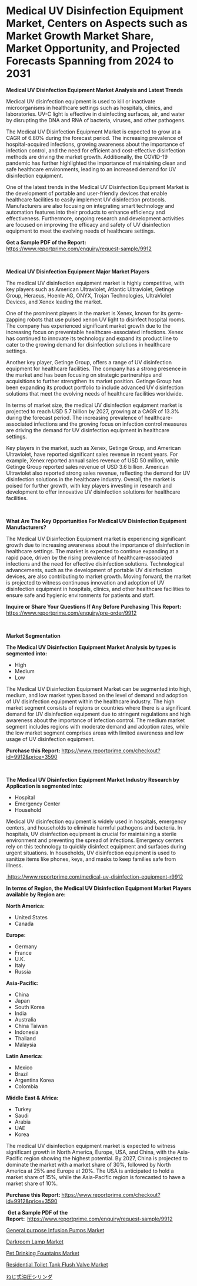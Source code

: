 <p><h1>Medical UV Disinfection Equipment Market, Centers on Aspects such as Market Growth Market Share, Market Opportunity, and Projected Forecasts Spanning from 2024 to 2031</h1></p><p><strong>Medical UV Disinfection Equipment Market Analysis and Latest Trends</strong></p>
<p><p>Medical UV disinfection equipment is used to kill or inactivate microorganisms in healthcare settings such as hospitals, clinics, and laboratories. UV-C light is effective in disinfecting surfaces, air, and water by disrupting the DNA and RNA of bacteria, viruses, and other pathogens.</p><p>The Medical UV Disinfection Equipment Market is expected to grow at a CAGR of 6.80% during the forecast period. The increasing prevalence of hospital-acquired infections, growing awareness about the importance of infection control, and the need for efficient and cost-effective disinfection methods are driving the market growth. Additionally, the COVID-19 pandemic has further highlighted the importance of maintaining clean and safe healthcare environments, leading to an increased demand for UV disinfection equipment.</p><p>One of the latest trends in the Medical UV Disinfection Equipment Market is the development of portable and user-friendly devices that enable healthcare facilities to easily implement UV disinfection protocols. Manufacturers are also focusing on integrating smart technology and automation features into their products to enhance efficiency and effectiveness. Furthermore, ongoing research and development activities are focused on improving the efficacy and safety of UV disinfection equipment to meet the evolving needs of healthcare settings.</p></p>
<p><strong>Get a Sample PDF of the Report:&nbsp;</strong> <a href="https://www.reportprime.com/enquiry/request-sample/9912">https://www.reportprime.com/enquiry/request-sample/9912</a></p>
<p>&nbsp;</p>
<p><strong>Medical UV Disinfection Equipment Major Market Players</strong></p>
<p><p>The medical UV disinfection equipment market is highly competitive, with key players such as American Ultraviolet, Atlantic Ultraviolet, Getinge Group, Heraeus, Hoenle AG, ONYX, Trojan Technologies, UltraViolet Devices, and Xenex leading the market.</p><p>One of the prominent players in the market is Xenex, known for its germ-zapping robots that use pulsed xenon UV light to disinfect hospital rooms. The company has experienced significant market growth due to the increasing focus on preventable healthcare-associated infections. Xenex has continued to innovate its technology and expand its product line to cater to the growing demand for disinfection solutions in healthcare settings.</p><p>Another key player, Getinge Group, offers a range of UV disinfection equipment for healthcare facilities. The company has a strong presence in the market and has been focusing on strategic partnerships and acquisitions to further strengthen its market position. Getinge Group has been expanding its product portfolio to include advanced UV disinfection solutions that meet the evolving needs of healthcare facilities worldwide.</p><p>In terms of market size, the medical UV disinfection equipment market is projected to reach USD 5.7 billion by 2027, growing at a CAGR of 13.3% during the forecast period. The increasing prevalence of healthcare-associated infections and the growing focus on infection control measures are driving the demand for UV disinfection equipment in healthcare settings.</p><p>Key players in the market, such as Xenex, Getinge Group, and American Ultraviolet, have reported significant sales revenue in recent years. For example, Xenex reported annual sales revenue of USD 50 million, while Getinge Group reported sales revenue of USD 3.6 billion. American Ultraviolet also reported strong sales revenue, reflecting the demand for UV disinfection solutions in the healthcare industry. Overall, the market is poised for further growth, with key players investing in research and development to offer innovative UV disinfection solutions for healthcare facilities.</p></p>
<p>&nbsp;</p>
<p><strong>What Are The Key Opportunities For Medical UV Disinfection Equipment Manufacturers?</strong></p>
<p><p>The Medical UV Disinfection Equipment market is experiencing significant growth due to increasing awareness about the importance of disinfection in healthcare settings. The market is expected to continue expanding at a rapid pace, driven by the rising prevalence of healthcare-associated infections and the need for effective disinfection solutions. Technological advancements, such as the development of portable UV disinfection devices, are also contributing to market growth. Moving forward, the market is projected to witness continuous innovation and adoption of UV disinfection equipment in hospitals, clinics, and other healthcare facilities to ensure safe and hygienic environments for patients and staff.</p></p>
<p><strong>Inquire or Share Your Questions If Any Before Purchasing This Report:</strong> <a href="https://www.reportprime.com/enquiry/pre-order/9912">https://www.reportprime.com/enquiry/pre-order/9912</a></p>
<p>&nbsp;</p>
<p><strong>Market Segmentation</strong></p>
<p><strong>The Medical UV Disinfection Equipment Market Analysis by types is segmented into:</strong></p>
<p><ul><li>High</li><li>Medium</li><li>Low</li></ul></p>
<p><p>The Medical UV Disinfection Equipment Market can be segmented into high, medium, and low market types based on the level of demand and adoption of UV disinfection equipment within the healthcare industry. The high market segment consists of regions or countries where there is a significant demand for UV disinfection equipment due to stringent regulations and high awareness about the importance of infection control. The medium market segment includes regions with moderate demand and adoption rates, while the low market segment comprises areas with limited awareness and low usage of UV disinfection equipment.</p></p>
<p><strong>Purchase this Report:&nbsp;</strong><a href="https://www.reportprime.com/checkout?id=9912&price=3590">https://www.reportprime.com/checkout?id=9912&price=3590</a></p>
<p>&nbsp;</p>
<p><strong>The Medical UV Disinfection Equipment Market Industry Research by Application is segmented into:</strong></p>
<p><ul><li>Hospital</li><li>Emergency Center</li><li>Household</li></ul></p>
<p><p>Medical UV disinfection equipment is widely used in hospitals, emergency centers, and households to eliminate harmful pathogens and bacteria. In hospitals, UV disinfection equipment is crucial for maintaining a sterile environment and preventing the spread of infections. Emergency centers rely on this technology to quickly disinfect equipment and surfaces during urgent situations. In households, UV disinfection equipment is used to sanitize items like phones, keys, and masks to keep families safe from illness.</p></p>
<p><a href="https://www.reportprime.com/medical-uv-disinfection-equipment-r9912">&nbsp;https://www.reportprime.com/medical-uv-disinfection-equipment-r9912</a></p>
<p><strong>In terms of Region, the Medical UV Disinfection Equipment Market Players available by Region are:</strong></p>
<p>
    <p> <strong> North America: </strong>
        <ul>
            <li>United States</li>
            <li>Canada</li>
        </ul>
        </p> 
    <p> <strong> Europe: </strong>
        <ul>
            <li>Germany</li>
            <li>France</li>
            <li>U.K.</li>
            <li>Italy</li>
            <li>Russia</li>
        </ul>
        </p> 
    <p> <strong> Asia-Pacific: </strong>
        <ul>
            <li>China</li>
            <li>Japan</li>
            <li>South Korea</li>
            <li>India</li>
            <li>Australia</li>
            <li>China Taiwan</li>
            <li>Indonesia</li>
            <li>Thailand</li>
            <li>Malaysia</li>
        </ul>
        </p> 
    <p> <strong> Latin America: </strong>
        <ul>
            <li>Mexico</li>
            <li>Brazil</li>
            <li>Argentina Korea</li>
            <li>Colombia</li>
        </ul>
        </p> 
    <p> <strong> Middle East & Africa: </strong>
        <ul>
            <li>Turkey</li>
            <li>Saudi</li>
            <li>Arabia</li>
            <li>UAE</li>
            <li>Korea</li>
        </ul>
    </p>
    </p>
<p><p>The medical UV disinfection equipment market is expected to witness significant growth in North America, Europe, USA, and China, with the Asia-Pacific region showing the highest potential. By 2027, China is projected to dominate the market with a market share of 30%, followed by North America at 25% and Europe at 20%. The USA is anticipated to hold a market share of 15%, while the Asia-Pacific region is forecasted to have a market share of 10%.</p></p>
<p><strong>Purchase this Report: </strong><a href="https://www.reportprime.com/checkout?id=9912&price=3590">https://www.reportprime.com/checkout?id=9912&price=3590</a></p>
<p>&nbsp;<strong>Get a Sample PDF of the Report:&nbsp;&nbsp;</strong><a href="https://www.reportprime.com/enquiry/request-sample/9912">https://www.reportprime.com/enquiry/request-sample/9912</a></p>
<p><strong></strong></p>
<p><p><a href="https://github.com/lorenzaSchmeler/Market-Research-Report-List-1/blob/main/general-purpose-infusion-pumps-market.md">General purpose Infusion Pumps Market</a></p><p><a href="https://issuu.com/reportprime-2/docs/darkroom-lamp-market-size-2030.pptx">Darkroom Lamp Market</a></p><p><a href="https://issuu.com/reportprime-2/docs/pet-drinking-fountains-market-size-2030.pptx">Pet Drinking Fountains Market</a></p><p><a href="https://www.linkedin.com/pulse/residential-toilet-tank-flush-valve-market-centers-aspects-o5dcf">Residential Toilet Tank Flush Valve Market</a></p><p><a href="https://github.com/leigh4852023/Market-Research-Report-List-1/blob/main/776416479039.md">ねじ式油圧シリンダ</a></p></p>